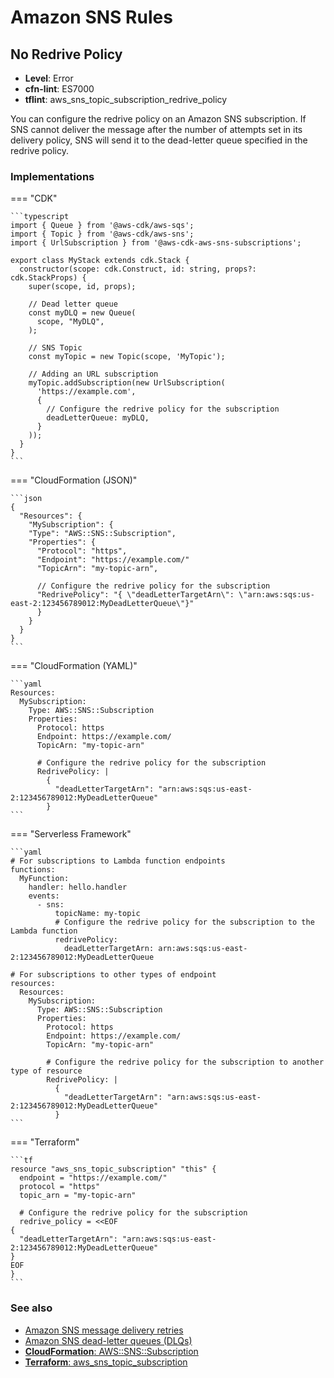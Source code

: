 Amazon SNS Rules
================

## No Redrive Policy

* __Level__: Error
* __cfn-lint__: ES7000
* __tflint__: aws_sns_topic_subscription_redrive_policy

You can configure the redrive policy on an Amazon SNS subscription. If SNS cannot deliver the message after the number of attempts set in its delivery policy, SNS will send it to the dead-letter queue specified in the redrive policy.

### Implementations

=== "CDK"

    ```typescript
    import { Queue } from '@aws-cdk/aws-sqs';
    import { Topic } from '@aws-cdk/aws-sns';
    import { UrlSubscription } from '@aws-cdk-aws-sns-subscriptions';

    export class MyStack extends cdk.Stack {
      constructor(scope: cdk.Construct, id: string, props?: cdk.StackProps) {
        super(scope, id, props);

        // Dead letter queue
        const myDLQ = new Queue(
          scope, "MyDLQ",
        );

        // SNS Topic
        const myTopic = new Topic(scope, 'MyTopic');

        // Adding an URL subscription
        myTopic.addSubscription(new UrlSubscription(
          'https://example.com',
          {
            // Configure the redrive policy for the subscription
            deadLetterQueue: myDLQ,
          }
        ));
      }
    }
    ```

=== "CloudFormation (JSON)"

    ```json
    {
      "Resources": {
        "MySubscription": {
        "Type": "AWS::SNS::Subscription",
        "Properties": {
          "Protocol": "https",
          "Endpoint": "https://example.com/"
          "TopicArn": "my-topic-arn",

          // Configure the redrive policy for the subscription
          "RedrivePolicy": "{ \"deadLetterTargetArn\": \"arn:aws:sqs:us-east-2:123456789012:MyDeadLetterQueue\"}"
          }
        }
      }
    }
    ```

=== "CloudFormation (YAML)"

    ```yaml
    Resources:
      MySubscription:
        Type: AWS::SNS::Subscription
        Properties:
          Protocol: https
          Endpoint: https://example.com/
          TopicArn: "my-topic-arn"

          # Configure the redrive policy for the subscription
          RedrivePolicy: |
            {
              "deadLetterTargetArn": "arn:aws:sqs:us-east-2:123456789012:MyDeadLetterQueue"
            }
    ```

=== "Serverless Framework"

    ```yaml
    # For subscriptions to Lambda function endpoints
    functions:
      MyFunction:
        handler: hello.handler
        events:
          - sns:
              topicName: my-topic
              # Configure the redrive policy for the subscription to the Lambda function
              redrivePolicy:
                deadLetterTargetArn: arn:aws:sqs:us-east-2:123456789012:MyDeadLetterQueue

    # For subscriptions to other types of endpoint
    resources:
      Resources:
        MySubscription:
          Type: AWS::SNS::Subscription
          Properties:
            Protocol: https
            Endpoint: https://example.com/
            TopicArn: "my-topic-arn"

            # Configure the redrive policy for the subscription to another type of resource
            RedrivePolicy: |
              {
                "deadLetterTargetArn": "arn:aws:sqs:us-east-2:123456789012:MyDeadLetterQueue"
              }
    ```

=== "Terraform"

    ```tf
    resource "aws_sns_topic_subscription" "this" {
      endpoint = "https://example.com/"
      protocol = "https"
      topic_arn = "my-topic-arn"

      # Configure the redrive policy for the subscription
      redrive_policy = <<EOF
    {
      "deadLetterTargetArn": "arn:aws:sqs:us-east-2:123456789012:MyDeadLetterQueue"
    }
    EOF
    }
    ```

### See also

* [Amazon SNS message delivery retries](https://docs.aws.amazon.com/sns/latest/dg/sns-message-delivery-retries.html)
* [Amazon SNS dead-letter queues (DLQs)](https://docs.aws.amazon.com/sns/latest/dg/sns-dead-letter-queues.html)
* [__CloudFormation__: AWS::SNS::Subscription](https://docs.aws.amazon.com/AWSCloudFormation/latest/UserGuide/aws-resource-sns-subscription.html)
* [__Terraform__: aws_sns_topic_subscription](https://registry.terraform.io/providers/hashicorp/aws/latest/docs/resources/sns_topic_subscription)